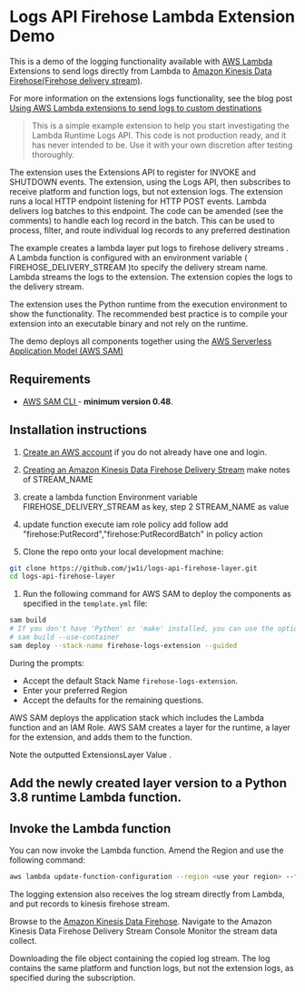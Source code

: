 # Logs API Firehose Lambda Extension Demo

This is a demo of the logging functionality available with [AWS Lambda](https://aws.amazon.com/lambda/) Extensions to send logs directly from Lambda to [Amazon Kinesis Data Firehose(Firehose delivery stream)](https://aws.amazon.com/kinesis/data-firehose).

For more information on the extensions logs functionality, see the blog post [Using AWS Lambda extensions to send logs to custom destinations](https://aws.amazon.com/blogs/compute/using-aws-lambda-extensions-to-send-logs-to-custom-destinations/)

> This is a simple example extension to help you start investigating the Lambda Runtime Logs API. This code is not production ready, and it has never intended to be. Use it with your own discretion after testing thoroughly.  

The extension uses the Extensions API to register for INVOKE and SHUTDOWN events. The extension, using the Logs API, then subscribes to receive platform and function logs, but not extension logs. The extension runs a local HTTP endpoint listening for HTTP POST events. Lambda delivers log batches to this endpoint. The code can be amended (see the comments) to handle each log record in the batch. This can be used to process, filter, and route individual log records to any preferred destination

The example creates a lambda layer put logs to firehose delivery streams . A Lambda function is configured with an environment variable ( FIREHOSE_DELIVERY_STREAM )to specify the delivery stream name. Lambda streams the logs to the extension. The extension copies the logs to the delivery stream.

The extension uses the Python runtime from the execution environment to show the functionality. The recommended best practice is to compile your extension into an executable binary and not rely on the runtime.

The demo deploys all components together using the [AWS Serverless Application Model (AWS SAM)](https://docs.aws.amazon.com/serverless-application-model/latest/developerguide/serverless-sam-cli-install.html)

## Requirements

* [AWS SAM CLI ](https://docs.aws.amazon.com/serverless-application-model/latest/developerguide/serverless-sam-cli-install.html) - **minimum version 0.48**.

## Installation instructions

1. [Create an AWS account](https://portal.aws.amazon.com/gp/aws/developer/registration/index.html) if you do not already have one and login.

2. [Creating an Amazon Kinesis Data Firehose Delivery Stream](https://docs.aws.amazon.com/firehose/latest/dev/basic-create.html) make notes of STREAM_NAME

3.	create a lambda function Environment variable FIREHOSE_DELIVERY_STREAM as key, step 2 STREAM_NAME as value

4. update function execute iam role policy add follow add  "firehose:PutRecord","firehose:PutRecordBatch" in policy action

4. Clone the repo onto your local development machine:

```bash
git clone https://github.com/jw1i/logs-api-firehose-layer.git
cd logs-api-firehose-layer 
```

1. Run the following command for AWS SAM to deploy the components as specified in the `template.yml` file:
```bash
sam build
# If you don't have 'Python' or 'make' installed, you can use the option to build using a container which uses a python3.8 Docker container image
# sam build --use-container
sam deploy --stack-name firehose-logs-extension --guided
```

During the prompts:

* Accept the default Stack Name `firehose-logs-extension`.
* Enter your preferred Region
* Accept the defaults for the remaining questions.

AWS SAM deploys the application stack which includes the Lambda function and an IAM Role. AWS SAM creates a layer for the runtime, a layer for the extension, and adds them to the function.

Note the outputted ExtensionsLayer Value .

## Add the newly created layer version to a Python 3.8 runtime Lambda function.

## Invoke the Lambda function
You can now invoke the Lambda function. Amend the Region and use the following command:
```bash
aws lambda update-function-configuration --region <use your region> --function-name <your function name> --layers <LayerVersionArn from previous step>
```
The logging extension also receives the log stream directly from Lambda, and put records to kinesis firehose stream.

Browse to the [Amazon Kinesis Data Firehose](https://console.aws.amazon.com/firehose). Navigate to the Amazon Kinesis Data Firehose Delivery Stream Console Monitor the stream data collect. 

Downloading the file object containing the copied log stream. The log contains the same platform and function logs, but not the extension logs, as specified during the subscription.
